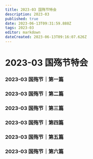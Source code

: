 ```yaml
---
title: 2023-03 国殇节特会
description: 2023-03
published: true
date: 2023-06-13T09:31:59.888Z
tags: 2023-03
editor: markdown
dateCreated: 2023-06-13T09:16:07.626Z
---
```


# 2023-03 国殇节特会
### 2023-03 国殇节｜第一篇
### 2023-03 国殇节｜第二篇
### 2023-03 国殇节｜第三篇
### 2023-03 国殇节｜第四篇
### 2023-03 国殇节｜第五篇
### 2023-03 国殇节｜第六篇